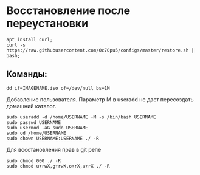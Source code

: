 # Восстановление после переустановки
```shell script
apt install curl;
curl -s https://raw.githubusercontent.com/0c70pu5/configs/master/restore.sh | bash;
```

## Команды:
```shell script
dd if=IMAGENAME.iso of=/dev/null bs=1M
```

Добавление пользователя. Параметр M в useradd не даст пересоздать домашний каталог.
```shell script
sudo useradd -d /home/USERNAME -M -s /bin/bash USERNAME
sudo passwd USERNAME
sudo usermod -aG sudo USERNAME
sudo cd /home/USERNAME
sudo chown USERNAME:USERNAME ./ -R
```

Для восстановления прав в git репе
```shell script
sudo chmod 000 ./ -R
sudo chmod u+rwX,g+rwX,o+rX,a+rX ./ -R
```
